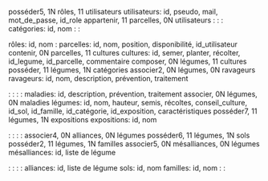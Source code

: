 posséder5, 1N rôles, 11 utilisateurs
utilisateurs: id, pseudo, mail, mot_de_passe, id_role
appartenir, 11 parcelles, 0N utilisateurs
:
:
:
catégories: id, nom
:
:

rôles: id, nom
:
parcelles: id, nom, position, disponibilité, id_utilisateur
contenir, 0N parcelles, 11 cultures
cultures: id, semer, planter, récolter, id_legume, id_parcelle, commentaire
composer, 0N légumes, 11 cultures
posséder, 11 légumes, 1N catégories
associer2, 0N légumes, 0N ravageurs
ravageurs: id, nom, description, prévention, traitement

:
:
:
:
maladies: id, description, prévention, traitement
associer, 0N légumes, 0N maladies
légumes: id, nom, hauteur, semis, récoltes, conseil_culture, id_sol, id_famille, id_catégorie, id_exposition, caractéristiques
posséder7, 11 légumes, 1N expositions
expositions: id, nom

:
:
:
:
associer4, 0N alliances, 0N légumes
posséder6, 11 légumes, 1N sols
posséder2, 11 légumes, 1N familles
associer5, 0N mésalliances, 0N légumes
mésalliances: id, liste de légume

:
:
:
:
alliances: id, liste de légume
sols: id, nom
familles: id, nom
:
: